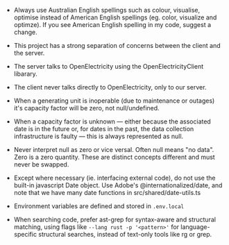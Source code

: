 - Always use Australian English spellings such as colour, visualise, optimise instead of American English spellings (eg. color, visualize and optimze). If you see American English spelling in my code, suggest a change.

- This project has a strong separation of concerns between the client and the server.
- The server talks to OpenElectricity using the OpenElectricityClient libarary.
- The client never talks directly to OpenElectricity, only to our server.

- When a generating unit is inoperable (due to maintenance or outages) it's capacity factor will be zero, not null/undefined.
- When a capacity factor is unknown — either because the associated date is in the future or, for dates in the past, the data collection infrastructure is faulty — this is always represented as null.

- Never interpret null as zero or vice versal. Often null means "no data". Zero is a zero quantity. These are distinct concepts different and must never be swapped.

- Except where necessary (ie. interfacing external code), do not use the built-in javascript Date object. Use Adobe's @internationalized/date, and note that we have many date functions in src/shared/date-utils.ts

- Environment variables are defined and stored in `.env.local`

- When searching code, prefer ast-grep for syntax-aware and structural matching, using flags like `--lang rust -p '<pattern>'` for language-specific structural searches, instead of text-only tools like rg or grep.
